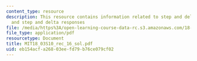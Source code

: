 ```yaml
---
content_type: resource
description: This resource contains information related to step and delta functions,
  and step and delta responses
file: /media/https%3A/open-learning-course-data-rc.s3.amazonaws.com/18-03-differential-equations-spring-2010/eb154acfa26803eefd79b76ce079cf02_MIT18_03S10_rec_16_sol.pdf
file_type: application/pdf
resourcetype: Document
title: MIT18_03S10_rec_16_sol.pdf
uid: eb154acf-a268-03ee-fd79-b76ce079cf02
---
```

